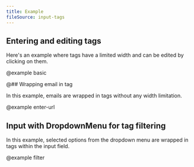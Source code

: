 ```yaml
---
title: Example
fileSource: input-tags
---
```


## Entering and editing tags

Here's an example where tags have a limited width and can be edited by clicking on them.

@example basic

@## Wrapping email in tag

In this example, emails are wrapped in tags without any width limitation.

@example enter-url

## Input with DropdownMenu for tag filtering

In this example, selected options from the dropdown menu are wrapped in tags within the input field.

@example filter
